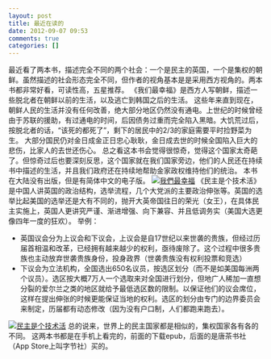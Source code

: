 ```yaml
---
layout: post
title: 最近在读的
date: 2012-09-07 09:53
comments: true
categories: []
---
```

最近看了两本书，描述完全不同的两个社会：一个是民主的英国，一个是集权的朝鲜。虽然描述的社会形态完全不同，但作者的视角基本是是采用西方视角的。两本书都非常好看，可读性高，五星推荐。
《我们最幸福》是西方人写朝鲜，描述一些脱北者在朝鲜以前的生活，以及逃亡到韩国之后的生活。
这些年来直到现在，朝鲜人民的生活并没有任何改善，绝大部分地区仍然没有通电。上世纪的时候曾经由于苏联的援助，有过通电的时间，后因债务过重而完全陷入黑暗。大饥荒过后，按脱北者的话，“该死的都死了”，剩下的居民中的2/3的家庭需要平时捡野菜为生。
大部分国民仍对金日成金正日忠心耿耿，金日成去世的时候全国陷入巨大的悲伤，比家人的去世还伤心。
总之看这本书会觉得很惊奇，觉得这个国家太奇葩了。但惊奇过后也要深刻反思，这个国家就在我们国家旁边，他们的人民还在持续书中描述的生活，并且我们政府还在持续地帮助金家政权维持他们的统治。
本书在大陆没有出版，但是有简体中文的电子版。
<a class="nbg" title="我們最幸福" href="http://book.douban.com/subject/6428468/">
<img title="点击看大图" src="http://img1.douban.com/mpic/s6643233.jpg" alt="我們最幸福" /></a>
<a class="nbg" title="我們最幸福" href="http://book.douban.com/subject/6428468/">
</a>《民主是个技术活》是中国人讲英国的政治结构，选举流程，几个大党派的主要政治伸张等。英国的选举比起美国的选举还是大有不同的，抛开大英帝国往日的荣光（女王），在具体民主实施上，英国人更讲究严谨、渐进增强、向下兼容、并且低调务实（美国大选更像四年一度的狂欢）。
举例：
<ul>
	<li>英国议会分为上议会和下议会，上议会是自17世纪以来世袭的贵族，但经过历届首相温和改革，已经拥有越来越少的权利，亟待废除了。这个过程中很多贵族也主动放弃世袭贵族身份，投身政界（世袭贵族没有权利投票和竞选）</li>
	<li>下议会为立法机构，全国选出650名议员，按选区划分（而不是如美国每洲两个议员）。选区按大概7万人一个选取来对全国进行划分，但地广人稀加一直想分裂的爱尔兰之类的地区就给予最低选区数的限制。以保证他们的议会席位，这样在提出伸张的时候更能保证当地的权利。选区的划分由专门的边界委员会来制定，历届都有动态修改（因为没有户口制，人们都跑来跑去）。</li>
</ul>
<a class="nbg" title="民主是个技术活" href="http://book.douban.com/subject/6004680/">
<img title="点击看大图" src="http://img1.douban.com/mpic/s4686472.jpg" alt="民主是个技术活" /></a>
总的说来，世界上的民主国家都是相似的，集权国家各有各的不同。
这两本书都是在手机上看完的，前面的下载epub，后面的是唐茶书社（App Store上叫字节社）买的。
